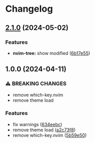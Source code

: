 # Changelog

## [2.1.0](https://github.com/TokyoVim/TokyoVim/compare/v2.0.0...v2.1.0) (2024-05-02)


### Features

* **nvim-tree:** show modified ([6b17e55](https://github.com/TokyoVim/TokyoVim/commit/6b17e557276ccf2a3cec117b67ff1197e4f4d1cd))

## 1.0.0 (2024-04-11)


### ⚠ BREAKING CHANGES

* remove which-key.nvim
* remove theme load

### Features

* fix warnings ([634eebc](https://github.com/TokyoVim/TokyoVim/commit/634eebcc5d97288ce0fa5b5a60c6e91889a0eff7))
* remove theme load ([a2c73f8](https://github.com/TokyoVim/TokyoVim/commit/a2c73f8de8c423e3e0f2e7d16648bfabdcb1f58e))
* remove which-key.nvim ([5b59e50](https://github.com/TokyoVim/TokyoVim/commit/5b59e504fdf88861b8d507dee965296e368bdca6))
